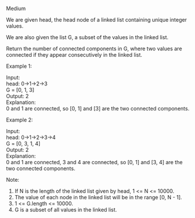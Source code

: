 Medium

We are given head, the head node of a linked list containing unique integer values.

We are also given the list G, a subset of the values in the linked list.

Return the number of connected components in G, where two values are connected if they appear consecutively in the linked list.

Example 1:

Input:   
head: 0->1->2->3  
G = [0, 1, 3]  
Output: 2  
Explanation:   
0 and 1 are connected, so [0, 1] and [3] are the two connected components.

Example 2:

Input:   
head: 0->1->2->3->4  
G = [0, 3, 1, 4]  
Output: 2  
Explanation:   
0 and 1 are connected, 3 and 4 are connected, so [0, 1] and [3, 4] are the two connected components.

Note:

1. If N is the length of the linked list given by head, 1 <= N <= 10000.
2. The value of each node in the linked list will be in the range [0, N - 1].
3. 1 <= G.length <= 10000.
4. G is a subset of all values in the linked list.
